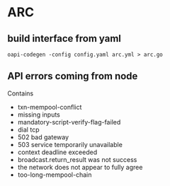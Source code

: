 # ARC

## build interface from yaml

```shell
oapi-codegen -config config.yaml arc.yml > arc.go
```
## API errors coming from node

Contains
- txn-mempool-conflict
- missing inputs
- mandatory-script-verify-flag-failed
- dial tcp
- 502 bad gateway
- 503 service temporarily unavailable
- context deadline exceeded
- broadcast.return_result was not success
- the network does not appear to fully agree
- too-long-mempool-chain